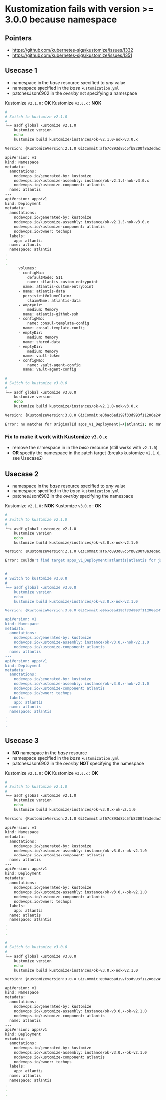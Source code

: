 # Kustomization fails with version >= 3.0.0 because namespace

## Pointers

- <https://github.com/kubernetes-sigs/kustomize/issues/1332>
- <https://github.com/kubernetes-sigs/kustomize/issues/1351>

## Usecase 1

- namespace in the _base_ resource specified to *any* value
- namespace specified in the _base_ `kustomization.yml`
- patchesJson6902 in the _overlay_ not specifying a namespace

Kustomize `v2.1.0` : **OK**
Kustomize `v3.0.x` : **NOK**

```bash
#
# Switch to kustomize v2.1.0
#
╰─» asdf global kustomize v2.1.0
    kustomize version
    echo
    kustomize build kustomize/instances/ok-v2.1.0-nok-v3.0.x

Version: {KustomizeVersion:2.1.0 GitCommit:af67c893d87c5fb8200f8a3edac7fdafd61ec0bd BuildDate:2019-06-18T22:01:59Z GoOs:linux GoArch:amd64}

apiVersion: v1
kind: Namespace
metadata:
  annotations:
    nodevops.io/generated-by: kustomize
    nodevops.io/kustomize-assembly: instance/ok-v2.1.0-nok-v3.0.x
    nodevops.io/kustomize-component: atlantis
  name: atlantis
---
apiVersion: apps/v1
kind: Deployment
metadata:
  annotations:
    nodevops.io/generated-by: kustomize
    nodevops.io/kustomize-assembly: instance/ok-v2.1.0-nok-v3.0.x
    nodevops.io/kustomize-component: atlantis
    nodevops.io/owner: techops
  labels:
    app: atlantis
  name: atlantis
  namespace: atlantis
.
.
.
      volumes:
      - configMap:
          defaultMode: 511
          name: atlantis-custom-entrypoint
        name: atlantis-custom-entrypoint
      - name: atlantis-data
        persistentVolumeClaim:
          claimName: atlantis-data
      - emptyDir:
          medium: Memory
        name: atlantis-github-ssh
      - configMap:
          name: consul-template-config
        name: consul-template-config
      - emptyDir:
          medium: Memory
        name: shared-data
      - emptyDir:
          medium: Memory
        name: vault-token
      - configMap:
          name: vault-agent-config
        name: vault-agent-config

#
# Switch to kustomize v3.0.0
#
╰─» asdf global kustomize v3.0.0
    kustomize version
    echo
    kustomize build kustomize/instances/ok-v2.1.0-nok-v3.0.x

Version: {KustomizeVersion:3.0.0 GitCommit:e0bac6ad192f33d993f11206e24f6cda1d04c4ec BuildDate:2019-07-03T18:21:24Z GoOs:linux GoArch:amd64}

Error: no matches for OriginalId apps_v1_Deployment|~X|atlantis; no matches for CurrentId apps_v1_Deployment|~X|atlantis; failed to find unique target for patch apps_v1_Deployment|atlantis

```

### Fix to make it work with Kustomize `v3.0.x`

- remove the namespace in in the _base_ resource (still works with `v2.1.0`)
- **OR** specify the namespace in the patch target (breaks kustomize `v2.1.0`, see Usecase2)

## Usecase 2

- namespace in the _base_ resource specified to *any* value
- namespace specified in the _base_ `kustomization.yml`
- patchesJson6902 in the _overlay_ specifying the namespace

Kustomize `v2.1.0` : **NOK**
Kustomize `v3.0.x` : **OK**

```bash
#
# Switch to kustomize v2.1.0
#
╰─» asdf global kustomize v2.1.0
    kustomize version
    echo
    kustomize build kustomize/instances/ok-v3.0.x-nok-v2.1.0

Version: {KustomizeVersion:2.1.0 GitCommit:af67c893d87c5fb8200f8a3edac7fdafd61ec0bd BuildDate:2019-06-18T22:01:59Z GoOs:linux GoArch:amd64}

Error: couldn't find target apps_v1_Deployment|atlantis|atlantis for json patch


#
# Switch to kustomize v3.0.0
#
╰─» asdf global kustomize v3.0.0
    kustomize version
    echo
    kustomize build kustomize/instances/ok-v3.0.x-nok-v2.1.0

Version: {KustomizeVersion:3.0.0 GitCommit:e0bac6ad192f33d993f11206e24f6cda1d04c4ec BuildDate:2019-07-03T18:21:24Z GoOs:linux GoArch:amd64}

apiVersion: v1
kind: Namespace
metadata:
  annotations:
    nodevops.io/generated-by: kustomize
    nodevops.io/kustomize-assembly: instance/ok-v3.0.x-nok-v2.1.0
    nodevops.io/kustomize-component: atlantis
  name: atlantis
---
apiVersion: apps/v1
kind: Deployment
metadata:
  annotations:
    nodevops.io/generated-by: kustomize
    nodevops.io/kustomize-assembly: instance/ok-v3.0.x-nok-v2.1.0
    nodevops.io/kustomize-component: atlantis
    nodevops.io/owner: techops
  labels:
    app: atlantis
  name: atlantis
  namespace: atlantis
.
.
.

```

## Usecase 3

- **NO** namespace in the _base_ resource
- namespace specified in the _base_ `kustomization.yml`
- patchesJson6902 in the _overlay_ **NOT** specifying the namespace

Kustomize `v2.1.0` : **OK**
Kustomize `v3.0.x` : **OK**

```bash
#
# Switch to kustomize v2.1.0
#
╰─» asdf global kustomize v2.1.0
    kustomize version
    echo
    kustomize build kustomize/instances/ok-v3.0.x-ok-v2.1.0

Version: {KustomizeVersion:2.1.0 GitCommit:af67c893d87c5fb8200f8a3edac7fdafd61ec0bd BuildDate:2019-06-18T22:01:59Z GoOs:linux GoArch:amd64}

apiVersion: v1
kind: Namespace
metadata:
  annotations:
    nodevops.io/generated-by: kustomize
    nodevops.io/kustomize-assembly: instance/ok-v3.0.x-ok-v2.1.0
    nodevops.io/kustomize-component: atlantis
  name: atlantis
---
apiVersion: apps/v1
kind: Deployment
metadata:
  annotations:
    nodevops.io/generated-by: kustomize
    nodevops.io/kustomize-assembly: instance/ok-v3.0.x-ok-v2.1.0
    nodevops.io/kustomize-component: atlantis
    nodevops.io/owner: techops
  labels:
    app: atlantis
  name: atlantis
  namespace: atlantis
.
.
.

#
# Switch to kustomize v3.0.0
#
╰─» asdf global kustomize v3.0.0
    kustomize version
    echo
    kustomize build kustomize/instances/ok-v3.0.x-nok-v2.1.0

Version: {KustomizeVersion:3.0.0 GitCommit:e0bac6ad192f33d993f11206e24f6cda1d04c4ec BuildDate:2019-07-03T18:21:24Z GoOs:linux GoArch:amd64}

apiVersion: v1
kind: Namespace
metadata:
  annotations:
    nodevops.io/generated-by: kustomize
    nodevops.io/kustomize-assembly: instance/ok-v3.0.x-ok-v2.1.0
    nodevops.io/kustomize-component: atlantis
  name: atlantis
---
apiVersion: apps/v1
kind: Deployment
metadata:
  annotations:
    nodevops.io/generated-by: kustomize
    nodevops.io/kustomize-assembly: instance/ok-v3.0.x-ok-v2.1.0
    nodevops.io/kustomize-component: atlantis
    nodevops.io/owner: techops
  labels:
    app: atlantis
  name: atlantis
  namespace: atlantis
.
.
.

```
